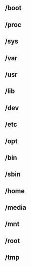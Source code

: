 ## /boot
## /proc
## /sys
## /var
## /usr
## /lib
## /dev
## /etc
## /opt
## /bin
## /sbin
## /home
## /media
## /mnt
## /root
## /tmp